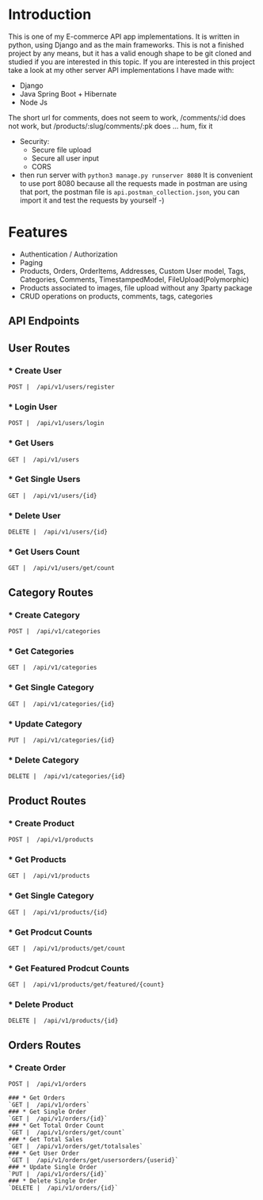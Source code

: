 # Introduction
This is one of my E-commerce API app implementations. It is written in python, using Django and as the main frameworks.
This is not a finished project by any means, but it has a valid enough shape to be git cloned and studied if you are interested in this topic.
If you are interested in this project take a look at my other server API implementations I have made with:

- Django
- Java Spring Boot + Hibernate
- Node Js 

 The short url for comments, does not seem to work, /comments/:id does not work, but
 /products/:slug/comments/:pk does ... hum, fix it
 - Security:
    - Secure file upload
    - Secure all user input
    - CORS
- then run server with
`python3 manage.py runserver 8080`
It is convenient to use port 8080 because all the requests made in postman are using that port, the postman file is `api.postman_collection.json`,
you can import it and test the requests by yourself -)


# Features
- Authentication / Authorization
- Paging
- Products, Orders, OrderItems, Addresses, Custom User model, Tags, Categories, Comments, TimestampedModel, FileUpload(Polymorphic)
- Products associated to images, file upload without any 3party package
- CRUD operations on products, comments, tags, categories

    
        
## API Endpoints
## User Routes
### * Create User

`POST |  /api/v1/users/register` 
### * Login User
`POST |  /api/v1/users/login` 

### * Get Users
`GET |  /api/v1/users` 
### * Get Single Users
`GET |  /api/v1/users/{id}` 
### * Delete User
`DELETE |  /api/v1/users/{id}` 
### * Get Users Count
`GET |  /api/v1/users/get/count` 
## Category Routes
### * Create Category
`POST |  /api/v1/categories` 

### * Get Categories
`GET |  /api/v1/categories` 
### * Get Single Category
`GET |  /api/v1/categories/{id}` 
### * Update Category
`PUT |  /api/v1/categories/{id}` 

### * Delete Category
`DELETE |  /api/v1/categories/{id}`
## Product Routes
### * Create Product
`POST |  /api/v1/products`

### * Get Products
`GET |  /api/v1/products` 
###  * Get Single Category
`GET |  /api/v1/products/{id}` 
###  * Get Prodcut Counts
`GET |  /api/v1/products/get/count` 
###  * Get Featured Prodcut Counts
`GET |  /api/v1/products/get/featured/{count}`

### * Delete Product
`DELETE |  /api/v1/products/{id}`
## Orders Routes
### * Create Order
`POST |  /api/v1/orders` 
```
### * Get Orders
`GET |  /api/v1/orders` 
### * Get Single Order
`GET |  /api/v1/orders/{id}` 
### * Get Total Order Count
`GET |  /api/v1/orders/get/count`
### * Get Total Sales
`GET |  /api/v1/orders/get/totalsales`
### * Get User Order
`GET |  /api/v1/orders/get/usersorders/{userid}`
### * Update Single Order
`PUT |  /api/v1/orders/{id}` 
### * Delete Single Order
`DELETE |  /api/v1/orders/{id}` 
